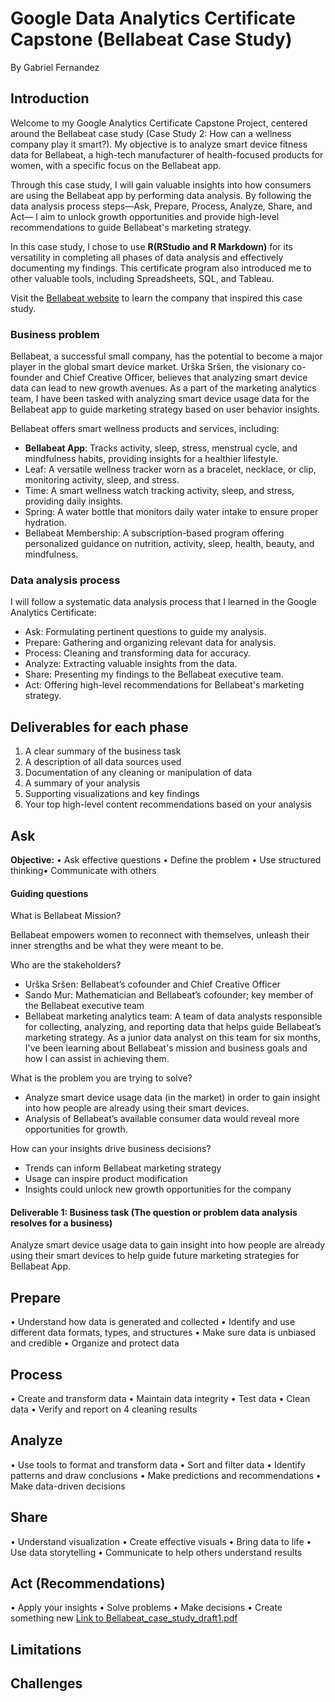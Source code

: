 # Google Data Analytics Certificate Capstone (Bellabeat Case Study)
By Gabriel Fernandez

## Introduction

Welcome to my Google Analytics Certificate Capstone Project, centered around the Bellabeat case study (Case Study 2: How can a wellness company play it smart?). My objective is to analyze smart device fitness data for Bellabeat, a high-tech manufacturer of health-focused products for women, with a specific focus on the Bellabeat app.  

Through this case study, I will gain valuable insights into how consumers are using the Bellabeat app by performing data analysis. By following the data analysis process steps—Ask, Prepare, Process, Analyze, Share, and Act— I aim to unlock growth opportunities and provide high-level recommendations to guide Bellabeat's marketing strategy.

In this case study, I chose to use **R(RStudio and R Markdown)** for its versatility in completing all phases of data analysis and effectively documenting my findings. This certificate program also introduced me to other valuable tools, including Spreadsheets, SQL, and Tableau.

Visit the [Bellabeat website](https://bellabeat.com/) to learn the company that inspired this case study.


### Business problem

Bellabeat, a successful small company, has the potential to become a major player in the global smart device market. Urška Sršen, the visionary co-founder and Chief Creative Officer, believes that analyzing smart device data can lead to new growth avenues. As a part of the marketing analytics team, I have been tasked with analyzing smart device usage data for the Bellabeat app to guide marketing strategy based on user behavior insights.

Bellabeat offers smart wellness products and services, including:

- **Bellabeat App**: Tracks activity, sleep, stress, menstrual cycle, and mindfulness habits, providing insights for a healthier lifestyle.
- Leaf: A versatile wellness tracker worn as a bracelet, necklace, or clip, monitoring activity, sleep, and stress.
- Time: A smart wellness watch tracking activity, sleep, and stress, providing daily insights.
- Spring: A water bottle that monitors daily water intake to ensure proper hydration.
- Bellabeat Membership: A subscription-based program offering personalized guidance on nutrition, activity, sleep, health, beauty, and mindfulness.


### Data analysis process

I will follow a systematic data analysis process that I learned in the Google Analytics Certificate:

- Ask: Formulating pertinent questions to guide my analysis.
- Prepare: Gathering and organizing relevant data for analysis.
- Process: Cleaning and transforming data for accuracy.
- Analyze: Extracting valuable insights from the data.
- Share: Presenting my findings to the Bellabeat executive team.
- Act: Offering high-level recommendations for Bellabeat's marketing strategy.


## Deliverables for each phase
1. A clear summary of the business task 
2. A description of all data sources used 
3. Documentation of any cleaning or manipulation of data 
4. A summary of your analysis 
5. Supporting visualizations and key findings 
6. Your top high-level content recommendations based on your analysis

## Ask 
**Objective:** • Ask effective questions • Define the problem • Use structured thinking• Communicate with others

#### Guiding questions 

What is Bellabeat Mission?

Bellabeat empowers women to reconnect with themselves, unleash their inner strengths and be what they were meant to be.

Who are the stakeholders?

- Urška Sršen: Bellabeat’s cofounder and Chief Creative Officer 
- Sando Mur: Mathematician and Bellabeat’s cofounder; key member of the Bellabeat executive team 
- Bellabeat marketing analytics team: A team of data analysts responsible for collecting, analyzing, and reporting data that helps guide Bellabeat’s marketing strategy. As a junior data analyst on this team for six months, I've been learning about Bellabeat's mission and business goals and how I can assist in achieving them.

What is the problem you are trying to solve? 

- Analyze smart device usage data (in the market) in order to gain insight into how people are already using their smart devices.
- Analysis of Bellabeat’s available consumer data would reveal more opportunities for growth.

How can your insights drive business decisions? 

- Trends can inform Bellabeat marketing strategy
- Usage can inspire product modification
- Insights could unlock new growth opportunities for the company

#### Deliverable 1: Business task (The question or problem data analysis resolves for a business)

Analyze smart device usage data to gain insight into how people are already using their smart devices to help guide future marketing strategies for Bellabeat App.

## Prepare
• Understand how data is
generated and collected
• Identify and use different data
formats, types, and structures
• Make sure data is unbiased and
credible
• Organize and protect data

## Process 
• Create and transform data 
• Maintain data integrity
• Test data
• Clean data
• Verify and report on 4
cleaning results

## Analyze

• Use tools to format and transform
data
• Sort and filter data
• Identify patterns and draw
conclusions
• Make predictions and
recommendations
• Make data-driven decisions

## Share 

• Understand visualization
• Create effective visuals
• Bring data to life
• Use data storytelling
• Communicate to help 
others understand results

## Act (Recommendations)
• Apply your insights
• Solve problems
• Make decisions
• Create something new 
[Link to Bellabeat_case_study_draft1.pdf](Bellabeat_case_study_draft1.pdf)

## Limitations

## Challenges

